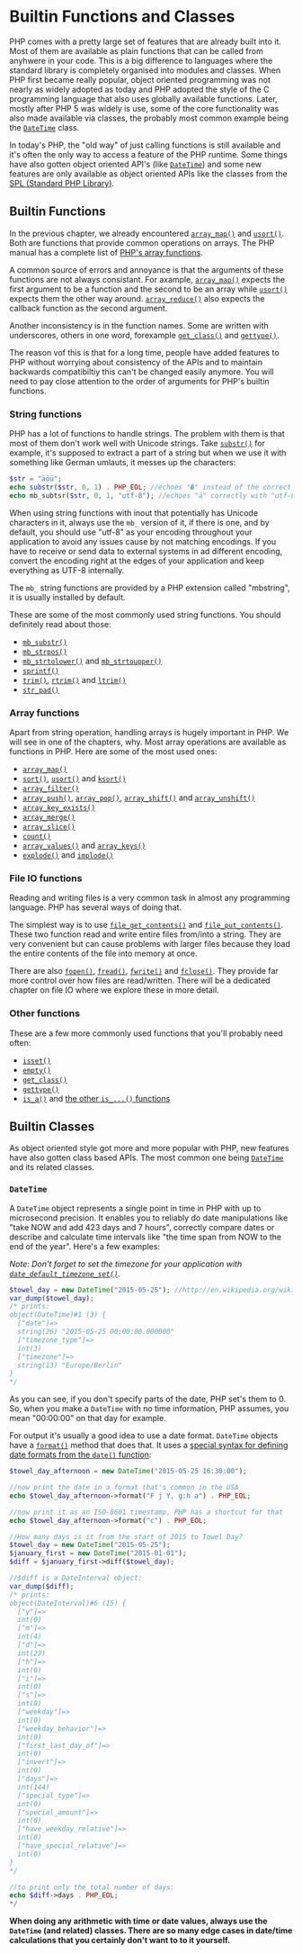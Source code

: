 # Builtin Functions and Classes

PHP comes with a pretty large set of features that are already built into it. Most of them are available as plain functions that can be called from anyhwere in your code. This is a big difference to languages where the standard library is completely organised into modules and classes. When PHP first became really popular, object oriented programming was not nearly as widely adopted as today and PHP adopted the style of the C programming language that also uses globally available functions. Later, mostly after PHP 5 was widely is use, some of the core functionality was also made available via classes, the probably most common example being the [`DateTime`][DateTime] class.

In today's PHP, the "old way" of just calling functions is still available and it's often the only way to access a feature of the PHP runtime. Some things have also gotten object oriented API's (like [`DateTime`][DateTime]) and some new features are only available as object oriented APIs like the classes from the [SPL (Standard PHP Library)](http://php.net/manual/en/book.spl.php).

## Builtin Functions

In the previous chapter, we already encountered [`array_map()`][array_map] and [`usort()`][usort]. Both are functions that provide common operations on arrays. The PHP manual has a complete list of [PHP's array functions](http://php.net/manual/en/ref.array.php).

A common source of errors and annoyance is that the arguments of these functions are not always consistant. For axample, [`array_map()`][array_map] expects the first argument to be a function and the second to be an array while [`usort()`][usort] expects them the other way around. [`array_reduce()`][array_reduce] also expects the callback function as the second argument.

Another inconsistency is in the function names. Some are written with underscores, others in one word, forexample [`get_class()`][get_class] and [`gettype()`][gettype].

The reason vof this is that for a long time, people have added features to PHP without worrying about consistency of the APIs and to maintain backwards compatibiltiy this can't be changed easily anymore. You will need to pay close attention to the order of arguments for PHP's builtin functions.

### String functions

PHP has a lot of functions to handle strings. The problem with them is that most of them don't work well with Unicode strings. Take [`substr()`][substr] for example, it's supposed to extract a part of a string but when we use it with something like German umlauts, it messes up the characters:

```php
$str = "äöü";
echo substr($str, 0, 1) . PHP_EOL; //echoes "�" instead of the correct "ä"
echo mb_subtsr($str, 0, 1, "utf-8"); //echoes "ä" correctly with "utf-8" as encoding argument
```

When using string functions with inout that potentially has Unicode characters in it, always use the `mb_` version of it, if there is one, and by default, you should use "utf-8" as your encoding throughout your application to avoid any issues cause by not matching encodings. If you have to receive or send data to external systems in ad different encoding, convert the encoding right at the edges of your application and keep everything as UTF-8 internally.

The `mb_` string functions are provided by a PHP extension called "mbstring", it is usually installed by default.

These are some of the most commonly used string functions. You should definitely read about those:

 * [`mb_substr()`][mb_substr]
 * [`mb_strpos()`][mb_strpos]
 * [`mb_strtolower()`][mb_strtolower] and [`mb_strtoupper()`][mb_strtolower]
 * [`sprintf()`][sprintf]
 * [`trim()`][trim], [`rtrim()`][rtrim] and [`ltrim()`][ltrim]
 * [`str_pad()`][str_pad]

### Array functions

Apart from string operation, handling arrays is hugely important in PHP. We will see in one of the chapters, why. Most array operations are available as functions in PHP. Here are some of the most used ones:

 * [`array_map()`][array_map]
 * [`sort()`][sort], [`usort()`][usort] and [`ksort()`][ksort]
 * [`array_filter()`][array_filter]
 * [`array_push()`][array_push], [`array_pop()`][array_pop], [`array_shift()`][array_shift] and [`array_unshift()`][array_unshift]
 * [`array_key_exists()`][array_key_exists]
 * [`array_merge()`][array_merge]
 * [`array_slice()`][array_slice]
 * [`count()`][count]
 * [`array_values()`][array_values] and [`array_keys()`][array_keys]
 * [`explode()`][explode] and [`implode()`][implode]

### File IO functions

Reading and writing files is a very common task in almost any programming language. PHP has several ways of doing that.

The simplest way is to use [`file_get_contents()`][file_get_contents] and [`file_put_contents()`][file_put_contents]. These two function read and write entire files from/into a string. They are very convenient but can cause problems with larger files because they load the entire contents of the file into memory at once.

There are also [`fopen()`][fopen], [`fread()`][fread], [`fwrite()`][fwrite] and [`fclose()`][fclose]. They provide far more control over how files are read/written. There will be a dedicated chapter on file IO where we explore these in more detail.

### Other functions

These are a few more commonly used functions that you'll probably need often:

 * [`isset()`][isset]
 * [`empty()`][empty]
 * [`get_class()`][get_class]
 * [`gettype()`][gettype]
 * [`is_a()`][is_a] and [the other `is_...()` functions](http://php.net/manual/en/ref.var.php)
 
## Builtin Classes

As object oriented style got more and more popular with PHP, new features have also gotten class based APIs. The most common one being [`DateTime`][DateTime] and its related classes.

### `DateTime`

A `DateTime` object represents a single point in time in PHP with up to microsecond precision. It enables you to reliably do date manipulations like "take NOW and add 423 days and 7 hours", correctly compare dates or describe and calculate time intervals like "the time span from NOW to the end of the year". Here's a few examples:

*Note: Don't forget to set the timezone for your application with [`date_default_timezone_set()`][date_default_timezone_set].*

```php
$towel_day = new DateTime("2015-05-25"); //http://en.wikipedia.org/wiki/Towel_Day
var_dump($towel_day);
/* prints:
object(DateTime)#1 (3) {
  ["date"]=>
  string(26) "2015-05-25 00:00:00.000000"
  ["timezone_type"]=>
  int(3)
  ["timezone"]=>
  string(13) "Europe/Berlin"
}
*/
```

As you can see, if you don't specify parts of the date, PHP set's them to 0. So, when you make a `DateTime` with no time information, PHP assumes, you mean "00:00:00" on that day for example.

For output it's usually a good idea to use a date format. `DateTime` objects have a [`format()`][DateTime_format] method that does that. It uses a [special syntax for defining date formats from the `date()` function][date]:

```php
$towel_day_afternoon = new DateTime("2015-05-25 16:30:00");

//now print the date in a format that's common in the USA
echo $towel_day_afternoon->format("F j Y, g:h a") . PHP_EOL;

//now print it as an ISO-8601 timestamp, PHP has a shortcut for that
echo $towel_day_afternoon->format("c") . PHP_EOL;
```

```php
//How many days is it from the start of 2015 to Towel Day?
$towel_day = new DateTime("2015-05-25");
$january_first = new DateTime("2015-01-01");
$diff = $january_first->diff($towel_day);

//$diff is a DateInterval object:
var_dump($diff);
/* prints:
object(DateInterval)#6 (15) {
  ["y"]=>
  int(0)
  ["m"]=>
  int(4)
  ["d"]=>
  int(23)
  ["h"]=>
  int(0)
  ["i"]=>
  int(0)
  ["s"]=>
  int(0)
  ["weekday"]=>
  int(0)
  ["weekday_behavior"]=>
  int(0)
  ["first_last_day_of"]=>
  int(0)
  ["invert"]=>
  int(0)
  ["days"]=>
  int(144)
  ["special_type"]=>
  int(0)
  ["special_amount"]=>
  int(0)
  ["have_weekday_relative"]=>
  int(0)
  ["have_special_relative"]=>
  int(0)
}
*/

//to print only the total number of days:
echo $diff->days . PHP_EOL;
*/
```

**When doing any arithmetic with time or date values, always use the `DateTime` (and related) classes. There are so many edge cases in date/time calculations that you certainly don't want to to it yourself.**


[isset]: http://php.net/manual/en/function.isset.php
[empty]: http://php.net/manual/en/function.empty.php
[get_class]: http://php.net/manual/en/function.get-class.php
[gettype]: http://php.net/manual/en/function.gettype
[is_a]: http://php.net/manual/en/function.is-a.php

[array_map]: http://php.net/manual/en/function.array-map.php
[sort]: http://php.net/manual/en/function.sort.php
[usort]: http://php.net/manual/en/function.usort.php
[ksort]: http://php.net/manual/en/function.ksort.php
[array_filter]: http://php.net/manual/en/function.array-filter.php
[array_push]: http://php.net/manual/en/function.array-push.php
[array_pop]: http://php.net/manual/en/function.array-pop.php
[array_shift]: http://php.net/manual/en/function.array-shift.php
[array_unshift]: http://php.net/manual/en/function.array-unshift.php
[array_key_exists]: http://php.net/manual/en/function.array-key-exists.php
[array_merge]: http://php.net/manual/en/function.array-merge.php
[array_slice]: http://php.net/manual/en/function.array-slice.php
[count]: http://php.net/manual/en/function.count.php
[array_values]: http://php.net/manual/en/function.array-values.php
[array_keys]: http://php.net/manual/en/function.array-keys.php
[explode]: http://php.net/manual/en/function.explode.php
[implode]: http://php.net/manual/en/function.implode.php
[array_reduce]: http://php.net/manual/en/function.array-reduce.php

[substr]: http://php.net/manual/en/function.substr.php
[mb_substr]: http://php.net/manual/en/function.mb-substr.php
[mb_strpos]: http://php.net/manual/en/function.mb-strpos.php
[mb_strtolower]: http://php.net/manual/en/function.mb-strtolower.php
[mb_strtoupper]: http://php.net/manual/en/function.mb-strtoupper.php
[sprintf]: http://php.net/manual/en/function.sprintf.php
[trim]: http://php.net/manual/en/function.trim.php
[rtrim]: http://php.net/manual/en/function.rtrim.php
[ltrim]: http://php.net/manual/en/function.ltrim.php
[str_pad]: http://php.net/manual/en/function.str_pad.php

[file_get_contents]: http://php.net/manual/en/function.file-get-contents.php
[file_put_contents]: http://php.net/manual/en/function.file-put-contents.php
[fopen]: http://php.net/manual/en/function.fopen.php
[fread]: http://php.net/manual/en/function.fread.php
[fwrite]: http://php.net/manual/en/function.fwrite.php
[fclose]: http://php.net/manual/en/function.fclose.php

[isset]: http://php.net/manual/en/function.isset.php
[empty]: http://php.net/manual/en/function.empty.php
[get_class]: http://php.net/manual/en/function.get_class.php
[gettype]: http://php.net/manual/en/function.gettype.php
[is_a]: http://php.net/manual/en/function.is_a.php

[DateTime]: http://php.net/manual/en/class.datetime.php
[DateTime_format]: http://php.net/manual/en/datetime.format.php
[date]: http://php.net/manual/en/function.date.php
[date_default_timezone_set]: http://php.net/manual/en/function.date-default-timezone-set.php
